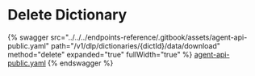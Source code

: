 # Delete Dictionary

{% swagger src="../../../endpoints-reference/.gitbook/assets/agent-api-public.yaml" path="/v1/dlp/dictionaries/{dictId}/data/download" method="delete" expanded="true" fullWidth="true" %}
[agent-api-public.yaml](../../../endpoints-reference/.gitbook/assets/agent-api-public.yaml)
{% endswagger %}
